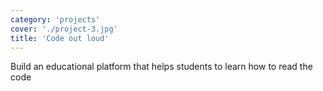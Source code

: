 ```yaml
---
category: 'projects'
cover: './project-3.jpg'
title: 'Code out loud'
---
```


Build an educational platform that helps students to learn how to read the code
